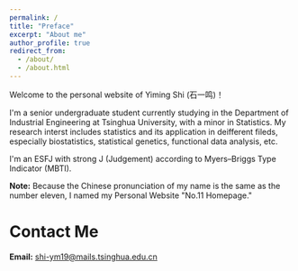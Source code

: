 ```yaml
---
permalink: /
title: "Preface"
excerpt: "About me"
author_profile: true
redirect_from: 
  - /about/
  - /about.html
---
```


Welcome to the personal website of Yiming Shi (石一鸣)！

I'm a senior undergraduate student currently studying in the Department of Industrial Engineering at Tsinghua University, with a minor in Statistics. My research interst includes statistics and its application in deifferent fileds, especially biostatistics, statistical genetics, functional data analysis, etc.

I'm an ESFJ with strong J (Judgement) according to Myers–Briggs Type Indicator (MBTI). 

**Note:** Because the Chinese pronunciation of my name is the same as the number eleven, I named my Personal Website "No.11 Homepage."

Contact Me
======
**Email:** shi-ym19@mails.tsinghua.edu.cn
